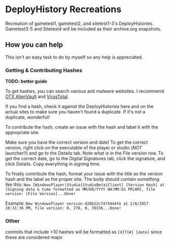 # DeployHistory Recreations
Recreation of gametest1, gametest2, and sitetest1-3's DeployHistories. Gametest3-5 and Sitetest4 will be included as their archive.org snapshots.
## How you can help
This isn't an easy task to do by myself so any help is appreciated.
### Getting & Contributing Hashes
**TODO: better guide**

To get hashes, you can search various anti malware websites. I recommend [OTX AlienVault](https://otx.alienvault.com/) and [VirusTotal](https://www.virustotal.com/).

If you find a hash, check it against the DeployHistories here and on the actual sites to make sure you haven't found a duplicate. If it's not a duplicate, wonderful!

To contribute the hash, create an issue with the hash and label it with the appropriate site.

Make sure you have the correct version and date! To get the correct version, right click on the executable of the player or studio (_NOT_ launcher!!) and go to the Details tab. 
Note what is in the File version row. To get the correct date, go to the Digital Signatures tab, click the signature, and click Details. Copy everything in signing time.

To finally contribute the hash, format your issue with the title as the version hash and the label as the proper site. The body should contain something like this: `New [WindowsPlayer|Studio|StudioBeta|Client] [Version Hash] at [Signing date & time formatted as MM/DD/YYYY HH:MM:SS PM|AM], file version: [File Version]...Done!`

Example: `New WindowsPlayer version-428b22c7474444fe at 2/8/2017 10:31:38 PM, file version: 0, 278, 0, 39156...Done!`
### Other
commits that include >10 hashes will be formatted as `[X]T[#] [date]` since these are considered major
